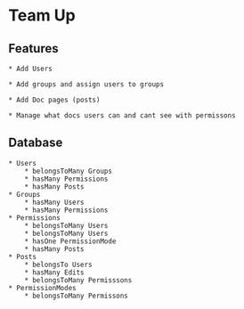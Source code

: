 # Team Up 

## Features
    
    * Add Users

    * Add groups and assign users to groups

    * Add Doc pages (posts)

    * Manage what docs users can and cant see with permissons

## Database

    * Users
        * belongsToMany Groups
        * hasMany Permissions
        * hasMany Posts
    * Groups
        * hasMany Users
        * hasMany Permissions
    * Permissions
        * belongsToMany Users
        * belongsToMany Users
        * hasOne PermissionMode
        * hasMany Posts
    * Posts
        * belongsTo Users
        * hasMany Edits
        * belongsToMany Permisssons
    * PermissionModes
        * belongsToMany Permissons

